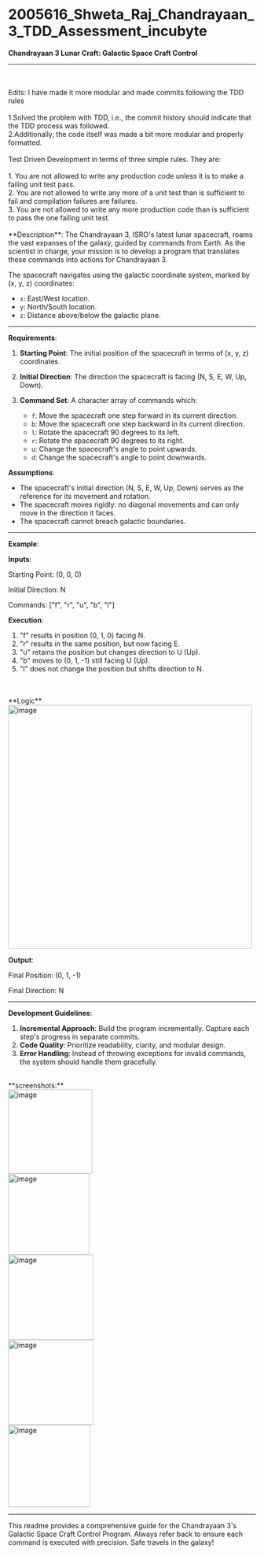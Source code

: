 # 2005616_Shweta_Raj_Chandrayaan_3_TDD_Assessment_incubyte
**Chandrayaan 3 Lunar Craft: Galactic Space Craft Control**

---
<br>
<br>
Edits: I have made it more modular and made commits following the TDD rules
<br>
<br>
1.Solved the problem with TDD, i.e., the commit history should indicate that the TDD process was followed.
<br>
2.Additionally, the code itself was made a bit more modular and properly formatted.
<br>
<br>
 Test Driven Development in terms of three simple rules. They are:
<br>
<br>
 1. You are not allowed to write any production code unless it is to make a failing unit test pass.
<br>
 2. You are not allowed to write any more of a unit test than is sufficient to fail and compilation failures are failures.
<br>
 3. You are not allowed to write any more production code than is sufficient to pass the one failing unit test.
 <br>
 <br>
**Description**:
The Chandrayaan 3, ISRO's latest lunar spacecraft, roams the vast expanses of the galaxy, guided by commands from Earth. As the scientist in charge, your mission is to develop a program that translates these commands into actions for Chandrayaan 3. 

The spacecraft navigates using the galactic coordinate system, marked by (x, y, z) coordinates:
- `x`: East/West location.
- `y`: North/South location.
- `z`: Distance above/below the galactic plane.

---

**Requirements**:

1. **Starting Point**: The initial position of the spacecraft in terms of (x, y, z) coordinates.
   
2. **Initial Direction**: The direction the spacecraft is facing (N, S, E, W, Up, Down).
   
3. **Command Set**: A character array of commands which:
   
   - `f`: Move the spacecraft one step forward in its current direction.
   - `b`: Move the spacecraft one step backward in its current direction.
   - `l`: Rotate the spacecraft 90 degrees to its left.
   - `r`: Rotate the spacecraft 90 degrees to its right.
   - `u`: Change the spacecraft's angle to point upwards.
   - `d`: Change the spacecraft's angle to point downwards.

**Assumptions**:
- The spacecraft's initial direction (N, S, E, W, Up, Down) serves as the reference for its movement and rotation.
- The spacecraft moves rigidly: no diagonal movements and can only move in the direction it faces.
- The spacecraft cannot breach galactic boundaries.

---

**Example**:

**Inputs**:

Starting Point: (0, 0, 0)

Initial Direction: N

Commands: ["f", "r", "u", "b", "l"]

**Execution**:

1. "f" results in position (0, 1, 0) facing N.
2. "r" results in the same position, but now facing E.
3. "u" retains the position but changes direction to U (Up).
4. "b" moves to (0, 1, -1) still facing U (Up).
5. "l" does not change the position but shifts direction to N.
<br>
<br>
   **Logic**
   <br>
   <img width="496" alt="image" src="https://github.com/sel-starc/2005616_Shweta_Raj_Chandrayaan_3_TDD_Assessment/assets/90095060/e5169d9f-fab7-467b-a302-b9a179708a25">
   <br>

**Output**:

Final Position: (0, 1, -1)

Final Direction: N

---

**Development Guidelines**:
1. **Incremental Approach**: Build the program incrementally. Capture each step's progress in separate commits.
2. **Code Quality**: Prioritize readability, clarity, and modular design.
3. **Error Handling**: Instead of throwing exceptions for invalid commands, the system should handle them gracefully.
   <br>
<br>
   **screenshots:**
   <br>
   <img width="171" alt="image" src="https://github.com/sel-starc/2005616_Shweta_Raj_Chandrayaan_3_TDD_Assessment/assets/90095060/a88b0c40-8c66-4257-af1b-1a79abce0c70">
   <br>
   <img width="165" alt="image" src="https://github.com/sel-starc/2005616_Shweta_Raj_Chandrayaan_3_TDD_Assessment/assets/90095060/61137e6f-e52e-4faf-adbb-35c1ee24e11b">
   <br>
   <img width="173" alt="image" src="https://github.com/sel-starc/2005616_Shweta_Raj_Chandrayaan_3_TDD_Assessment/assets/90095060/2e3c209d-975a-452b-b0f6-6448f407a4b8">
   <br>
   <img width="173" alt="image" src="https://github.com/sel-starc/2005616_Shweta_Raj_Chandrayaan_3_TDD_Assessment/assets/90095060/a82cbef3-fcb2-4b44-b86f-d4dd420be409">
   <br>
   <img width="167" alt="image" src="https://github.com/sel-starc/2005616_Shweta_Raj_Chandrayaan_3_TDD_Assessment/assets/90095060/be18cae3-4c5b-402e-aa5a-558a007a41d7">
   <br>







---

This readme provides a comprehensive guide for the Chandrayaan 3's Galactic Space Craft Control Program. Always refer back to ensure each command is executed with precision. Safe travels in the galaxy!
